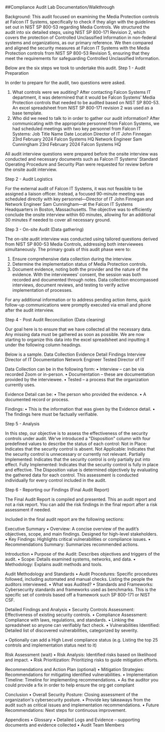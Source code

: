 ##Compliance Audit Lab Documentation/Walkthrough

Background:
This audit focused on examining the Media Protection controls at Falcon IT Systems, specifically to check if they align with the guidelines set out in NIST SP 800-53 regarding Media Controls. We structured the audit into six detailed steps, using NIST SP 800-171 Revision 2, which covers the protection of Controlled Unclassified Information in non-federal systems and organizations, as our primary reference. We then compared and aligned the security measures at Falcon IT Systems with the Media Protection controls from NIST SP 800-53 Revision 5, ensuring that they meet the requirements for safeguarding Controlled Unclassified Information.

Below are the six steps we took to undertake this audit.
Step 1 - Audit Preparation

In order to prepare for the audit, two questions were asked.

1. What controls were we auditing?
   After contacting Falcon Systems IT department, it was determined that it would be Falcon Systems’ Media Protection controls that needed to be audited based on NIST SP 800-53.
   An excel spreadsheet from NIST SP 800-171 revision 2 was used as a base template.
2. Who did we need to talk to in order to gather our audit information?
   After communicating with the appropriate personnel from Falcon Systems, we had scheduled meetings with two key personnel from Falcon IT Systems:
   Job Title Name Date Location
   Director of IT John Finnegan 23rd February 2024 Falcon Systems HQ
   Network Engineer Sam Cunningham 23rd February 2024 Falcon Systems HQ

All audit interview questions were prepared before the onsite interview was conducted and necessary documents such as Falcon IT Systems’ Standard Operating Procedure and Security Plan were requested for review before the onsite audit interview.

Step 2 - Audit Logistics

For the external audit of Falcon IT Systems, it was not feasible to be assigned a liaison officer. Instead, a focused 90-minute meeting was scheduled directly with key personnel—Director of IT John Finnegan and Network Engineer Sam Cunningham—at the Falcon IT Systems Headquarters in Boston, Massachusetts. The objective was to efficiently conclude the onsite interview within 60 minutes, allowing for an additional 30 minutes if needed to cover all necessary ground.

Step 3 - On-site Audit (Data gathering)

The on-site audit interview was conducted using tailored questions derived from NIST SP 800-53 Media Controls, addressing both interviewees simultaneously. The primary goals of this audit phase were to:

1. Ensure comprehensive data collection during the interview.
2. Determine the implementation status of Media Protection controls.
3. Document evidence, noting both the provider and the nature of the evidence.
   With the interviewees’ consent, the session was both recorded and documented through notes. Data collection encompassed interviews, document reviews, and testing to verify active implementation of processes.

For any additional information or to address pending action items, quick follow-up communications were promptly executed via email and phone after the audit interview.

Step 4 - Post Audit Reconciliation (Data cleaning)

Our goal here is to ensure that we have collected all the necessary data. Any missing data must be gathered as soon as possible.
We are now starting to organize this data into the excel spreadsheet and inputting it under the following column headings.

Below is a sample.
Data Collection Evidence Detail Findings
Interview Director of IT
Documentation Network Engineer
Tested Director of IT

Data Collection can be in the following form:
• Interview – can be via recorded Zoom or in-person.
• Documentation – these are documentation provided by the interviewee.
• Tested – a process that the organization currently uses.

Evidence Detail can be:
• The person who provided the evidence.
• A documented record or process.

Findings:
• This is the information that was given by the Evidence detail.
• The findings here must be factually verifiable.

Step 5 - Analysis

In this step, our objective is to assess the effectiveness of the security controls under audit. We've introduced a "Disposition" column with four predefined values to describe the status of each control:
Not in Place: Indicates that the security control is absent.
Not Applicable: Indicates that the security control is unnecessary or currently not relevant.
Partially Implemented: Indicates that the security control is only partially put into effect.
Fully Implemented: Indicates that the security control is fully in place and effective.
The Disposition value is determined objectively by evaluating the gathered data for each control. This assessment is conducted individually for every control included in the audit.

Step 6 - Reporting our Findings (Final Audit Report)

The Final Audit Report is compiled and presented. This an audit report and not a risk report. You can add the risk findings in the final report after a risk assessment if needed.

Included in the final audit report are the following sections:

Executive Summary
• Overview: A concise overview of the audit’s objectives, scope, and main findings. Designed for high-level stakeholders.
• Key Findings: Highlights critical vulnerabilities or compliance issues.
• Recommendations Summary: Summarizes recommended actions.

Introduction
• Purpose of the Audit: Describes objectives and triggers of the audit.
• Scope: Details examined systems, networks, and data.
• Methodology: Explains audit methods and tools.

Audit Methodology and Standards
• Audit Procedures: Specific procedures followed, including automated and manual checks. Listing the people the auditors interviewed.
• What was Audited?
• Standards and Frameworks: Cybersecurity standards and frameworks used as benchmarks. This is the specific set of controls based off a framework such SP 800-171 or NIST CSF.

Detailed Findings and Analysis
• Security Controls Assessment: Effectiveness of existing security controls.
• Compliance Assessment: Compliance with laws, regulations, and standards.
• Linking the spreadsheet so anyone can verifiably fact check.
• Vulnerabilities Identified: Detailed list of discovered vulnerabilities, categorized by severity.

• Optionally can add a High Level compliance status (e.g. Listing the top 25 controls and implementation status next to it)

Risk Assessment (wait)
• Risk Analysis: Identified risks based on likelihood and impact.
• Risk Prioritization: Prioritizing risks to guide mitigation efforts.

Recommendations and Action Plan (optional)
• Mitigation Strategies: Recommendations for mitigating identified vulnerabilities.
• Implementation Timeline: Timeline for implementing recommendations.
• As the auditor you could provide a fix in order to help ensure the org get compliant

Conclusion
• Overall Security Posture: Closing assessment of the organization's cybersecurity posture.
• Provide key takeaways from the audit such as critical issues and implementation recommendations.
• Future Recommendations: Next steps for continuous improvement.

Appendices
• Glossary
• Detailed Logs and Evidence – supporting documents and evidence collected
• Audit Team Members
